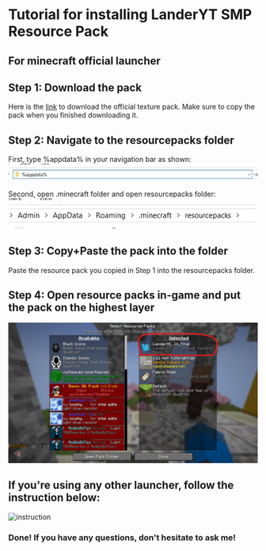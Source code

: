 # Tutorial for installing LanderYT SMP Resource Pack

## For minecraft official launcher
## Step 1: Download the pack
Here is the [link](https://drive.google.com/file/d/1gyGokcPTNe3MLpuvUEg5XkMEu9_ffNeo/view?usp=sharing) to download the official texture pack. Make sure to copy the pack when you finished downloading it. 

## Step 2: Navigate to the resourcepacks folder
First, type %appdata% in your navigation bar as shown:    
![appdata](https://github.com/landeryt/LanderYTSMP/blob/main/lib/screenshots/appdata.jpg)

    
Second, open .minecraft folder and open resourcepacks folder:  
![resourcepacks](https://github.com/landeryt/LanderYTSMP/blob/main/lib/screenshots/resourcepacks.jpg)

## Step 3: Copy+Paste the pack into the folder
Paste the resource pack you copied in Step 1 into the resourcepacks folder. 

## Step 4: Open resource packs in-game and put the pack on the highest layer  
![play](https://github.com/landeryt/LanderYTSMP/blob/main/lib/screenshots/highest_layer.jpg)  



## If you're using any other launcher, follow the instruction below:  
![instruction](https://youtu.be/LhOFa1LspU0)  


### Done! If you have any questions, don't hesitate to ask me!
